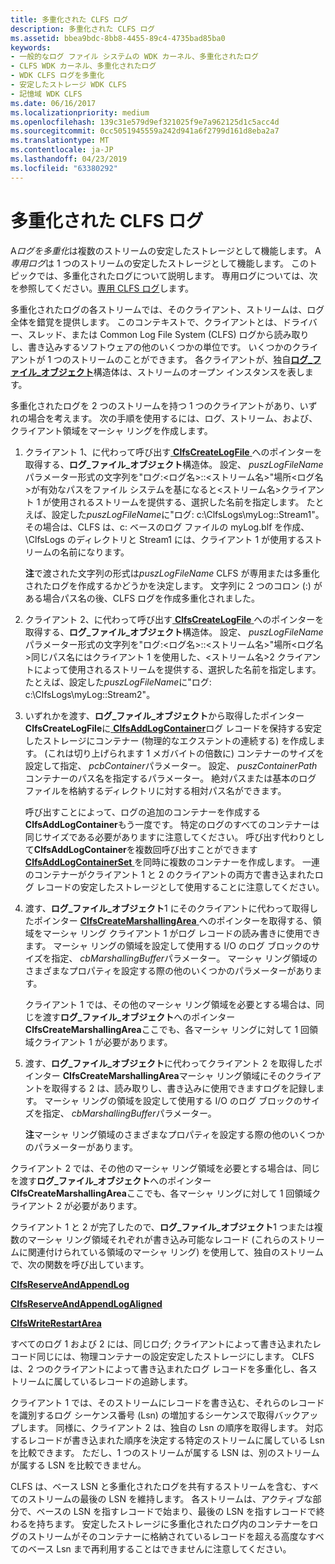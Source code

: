 ```yaml
---
title: 多重化された CLFS ログ
description: 多重化された CLFS ログ
ms.assetid: bbea9bdc-8bb8-4455-89c4-4735bad85ba0
keywords:
- 一般的なログ ファイル システムの WDK カーネル、多重化されたログ
- CLFS WDK カーネル、多重化されたログ
- WDK CLFS ログを多重化
- 安定したストレージ WDK CLFS
- 記憶域 WDK CLFS
ms.date: 06/16/2017
ms.localizationpriority: medium
ms.openlocfilehash: 139c31e579d9ef321025f9e7a962125d1c5acc4d
ms.sourcegitcommit: 0cc5051945559a242d941a6f2799d161d8eba2a7
ms.translationtype: MT
ms.contentlocale: ja-JP
ms.lasthandoff: 04/23/2019
ms.locfileid: "63380292"
---
```

# <a name="multiplexed-clfs-logs"></a>多重化された CLFS ログ





A*ログを多重化*は複数のストリームの安定したストレージとして機能します。 A*専用ログ*は 1 つのストリームの安定したストレージとして機能します。 このトピックでは、多重化されたログについて説明します。 専用ログについては、次を参照してください。[専用 CLFS ログ](dedicated-clfs-logs.md)します。

多重化されたログの各ストリームでは、そのクライアント、ストリームは、ログ全体を錯覚を提供します。 このコンテキストで、クライアントとは、ドライバー、スレッド、または Common Log File System (CLFS) ログから読み取りし、書き込みするソフトウェアの他のいくつかの単位です。 いくつかのクライアントが 1 つのストリームのことができます。 各クライアントが、独自[**ログ\_ファイル\_オブジェクト**](https://msdn.microsoft.com/library/windows/hardware/ff554316)構造体は、ストリームのオープン インスタンスを表します。

多重化されたログを 2 つのストリームを持つ 1 つのクライアントがあり、いずれの場合を考えます。 次の手順を使用するには、ログ、ストリーム、および、クライアント領域をマーシャ リングを作成します。

1.  クライアント 1、に代わって呼び出す[ **ClfsCreateLogFile** ](https://msdn.microsoft.com/library/windows/hardware/ff540792)へのポインターを取得する、**ログ\_ファイル\_オブジェクト**構造体。 設定、 *puszLogFileName*パラメーター形式の文字列を"ログ:&lt;ログ名&gt;::&lt;ストリーム名&gt;"場所&lt;ログ名&gt;が有効なパスをファイル システムを基になると&lt;ストリーム名&gt;クライアント 1 が使用されるストリームを提供する、選択した名前を指定します。 たとえば、設定した*puszLogFileName*に"ログ: c:\\ClfsLogs\\myLog::Stream1"。 その場合は、CLFS は、c: ベースのログ ファイルの myLog.blf を作成、\\ClfsLogs のディレクトリと Stream1 には、クライアント 1 が使用するストリームの名前になります。

    **注**で渡された文字列の形式は*puszLogFileName* CLFS が専用または多重化されたログを作成するかどうかを決定します。 文字列に 2 つのコロン (:) がある場合パス名の後、CLFS ログを作成多重化されました。



2.  クライアント 2、に代わって呼び出す[ **ClfsCreateLogFile** ](https://msdn.microsoft.com/library/windows/hardware/ff540792)へのポインターを取得する、**ログ\_ファイル\_オブジェクト**構造体。 設定、 *puszLogFileName*パラメーター形式の文字列を"ログ:&lt;ログ名&gt;::&lt;ストリーム名&gt;"場所&lt;ログ名&gt;同じパス名にはクライアント 1 を使用した、&lt;ストリーム名&gt;2 クライアントによって使用されるストリームを提供する、選択した名前を指定します。 たとえば、設定した*puszLogFileName*に"ログ: c:\\ClfsLogs\\myLog::Stream2"。

3.  いずれかを渡す、**ログ\_ファイル\_オブジェクト**から取得したポインター **ClfsCreateLogFile**に[ **ClfsAddLogContainer**](https://msdn.microsoft.com/library/windows/hardware/ff540768)ログ レコードを保持する安定したストレージにコンテナー (物理的なエクステントの連続する) を作成します。 (これは切り上げられます 1 メガバイトの倍数に) コンテナーのサイズを設定して指定、 *pcbContainer*パラメーター。 設定、 *puszContainerPath*コンテナーのパス名を指定するパラメーター。 絶対パスまたは基本のログ ファイルを格納するディレクトリに対する相対パス名ができます。

    呼び出すことによって、ログの追加のコンテナーを作成する**ClfsAddLogContainer**もう一度です。 特定のログのすべてのコンテナーは同じサイズである必要がありますに注意してください。 呼び出す代わりとして**ClfsAddLogContainer**を複数回呼び出すことができます[ **ClfsAddLogContainerSet** ](https://msdn.microsoft.com/library/windows/hardware/ff540770)を同時に複数のコンテナーを作成します。 一連のコンテナーがクライアント 1 と 2 のクライアントの両方で書き込まれたログ レコードの安定したストレージとして使用することに注意してください。

4.  渡す、**ログ\_ファイル\_オブジェクト**1 にそのクライアントに代わって取得したポインター [ **ClfsCreateMarshallingArea** ](https://msdn.microsoft.com/library/windows/hardware/ff541520)へのポインターを取得する、領域をマーシャ リング クライアント 1 がログ レコードの読み書きに使用できます。 マーシャ リングの領域を設定して使用する I/O のログ ブロックのサイズを指定、 *cbMarshallingBuffer*パラメーター。 マーシャ リング領域のさまざまなプロパティを設定する際の他のいくつかのパラメーターがあります。

    クライアント 1 では、その他のマーシャ リング領域を必要とする場合は、同じを渡す**ログ\_ファイル\_オブジェクト**へのポインター **ClfsCreateMarshallingArea**ここでも、各マーシャ リングに対して 1 回領域クライアント 1 が必要があります。

5.  渡す、**ログ\_ファイル\_オブジェクト**に代わってクライアント 2 を取得したポインター **ClfsCreateMarshallingArea**マーシャ リング領域にそのクライアントを取得する 2 は、読み取りし、書き込みに使用できますログを記録します。 マーシャ リングの領域を設定して使用する I/O のログ ブロックのサイズを指定、 *cbMarshallingBuffer*パラメーター。

    **注**マーシャ リング領域のさまざまなプロパティを設定する際の他のいくつかのパラメーターがあります。




クライアント 2 では、その他のマーシャ リング領域を必要とする場合は、同じを渡す**ログ\_ファイル\_オブジェクト**へのポインター **ClfsCreateMarshallingArea**ここでも、各マーシャ リングに対して 1 回領域クライアント 2 が必要があります。


クライアント 1 と 2 が完了したので、**ログ\_ファイル\_オブジェクト**1 つまたは複数のマーシャ リング領域それぞれが書き込み可能なレコード (これらのストリームに関連付けられている領域のマーシャ リング) を使用して、独自のストリームで、次の関数を呼び出しています。

[**ClfsReserveAndAppendLog**](https://msdn.microsoft.com/library/windows/hardware/ff541723)

[**ClfsReserveAndAppendLogAligned**](https://msdn.microsoft.com/library/windows/hardware/ff541726)

[**ClfsWriteRestartArea**](https://msdn.microsoft.com/library/windows/hardware/ff541770)

すべてのログ 1 および 2 には、同じログ; クライアントによって書き込まれたレコード同じには、物理コンテナーの設定安定したストレージにします。 CLFS は、2 つのクライアントによって書き込まれたログ レコードを多重化し、各ストリームに属しているレコードの追跡します。

クライアント 1 では、そのストリームにレコードを書き込む、それらのレコードを識別するログ シーケンス番号 (Lsn) の増加するシーケンスで取得バックアップします。 同様に、クライアント 2 は、独自の Lsn の順序を取得します。 対応するレコードが書き込まれた順序を決定する特定のストリームに属している Lsn を比較できます。 ただし、1 つのストリームが属する LSN は、別のストリームが属する LSN を比較できません。

CLFS は、ベース LSN と多重化されたログを共有するストリームを含む、すべてのストリームの最後の LSN を維持します。 各ストリームは、アクティブな部分で、ベースの LSN を指すレコードで始まり、最後の LSN を指すレコードで終わるを持ちます。 安定したストレージに多重化されたログ内のコンテナーをログのストリームがそのコンテナーに格納されているレコードを超える高度なすべてのベース Lsn まで再利用することはできませんに注意してください。








